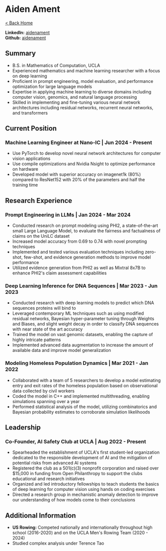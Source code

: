 # Aiden Ament

[< Back Home](/)

**LinkedIn:** [aidenament](https://www.linkedin.com/in/aiden-ament-79032bb8/) <br>
**Github:** [aidenament](https://github.com/aidenament)

## Summary

- B.S. in Mathematics of Computation, UCLA
- Experienced mathematics and machine learning researcher with a focus on deep learning
- Proficient in prompt engineering, model evaluation, and performance optimization for large language models
- Expertise in applying machine learning to diverse domains including computer vision, genomics, and natural language processing
- Skilled in implementing and fine-tuning various neural network architectures including residual networks, recurrent neural networks, and transformers

## Current Position

### Machine Learning Engineer at Nano-IC | Jun 2024 - Present

- Use PyTorch to develop novel neural network architectures for computer vision applications
- Use compile optimizations and Nvidia Nsight to optimize performance on hardware
- Developed model with superior accuracy on imagenet1k (80%) compared to ResNet152 with 20% of the parameters and half the training time

## Research Experience

### Prompt Engineering in LLMs | Jan 2024 - Mar 2024

- Conducted research on prompt modeling using PHI2, a state-of-the-art small Large Language Model, to evaluate the fairness and factualness of claims on the UniLC dataset
- Increased model accuracy from 0.69 to 0.74 with novel prompting techniques
- Implemented and tested various evaluation techniques including zero-shot, few-shot, and evidence generation methods to improve model performance
- Utilized evidence generation from PHI2 as well as Mixtral 8x7B to enhance PHI2's claim assessment capabilities

### Deep Learning Inference for DNA Sequences | Mar 2023 - Jun 2023

- Conducted research with deep learning models to predict which DNA sequences proteins will bind to
- Leveraged contemporary ML techniques such as using modified residual networks, Bayesian hyper-parameter tuning through Weights and Biases, and slight weight decay in order to classify DNA sequences with near state of the art accuracy
- Trained the model on vast genomic datasets, enabling the capture of highly intricate patterns
- Implemented advanced data augmentation to increase the amount of available data and improve model generalization

### Modeling Homeless Population Dynamics | Mar 2021 - Jan 2022

- Collaborated with a team of 5 researchers to develop a model estimating entry and exit rates of the homeless population based on observational data collected by civil workers
- Coded the model in C++ and implemented multithreading, enabling simulations spanning over a year
- Performed statistical analysis of the model, utilizing combinatorics and Bayesian probability estimates to corroborate simulation likelihoods

## Leadership

### Co-Founder, AI Safety Club at UCLA | Aug 2022 - Present

- Spearheaded the establishment of UCLA's first student-led organization dedicated to the responsible development of AI and the mitigation of potential risks from advanced AI systems
- Registered the club as a 501(c)(3) nonprofit corporation and raised over $15,000 in funding from Open Philanthropy to support the clubs educational and research initiatives
- Organized and led introductory fellowships to teach students the basics of deep learning for computer vision using hands on coding exercises
- Directed a research group in mechanistic anomaly detection to improve our understanding of how models come to their conclusions

## Additional Information

- **US Rowing:** Competed nationally and internationally throughout high school (2016-2020) and on the UCLA Men's Rowing Team (2020 - 2024)
- Studied complex analysis under Terence Tao